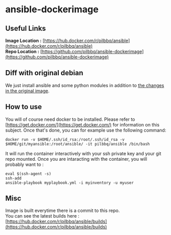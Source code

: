 # ansible-dockerimage

## Useful Links
**Image Location :** [https://hub.docker.com/r/pilbbq/ansible](https://hub.docker.com/r/pilbbq/ansible)<br/>
**Repo Location :** [https://github.com/pilbbq/ansible-dockerimage](https://github.com/pilbbq/ansible-dockerimage)<br/>

## Diff with original debian
We just install ansible and some python modules in addition to [the changes in the original image](https://github.com/pilbbq/debian-custom-dockerimage).

## How to use
You will of course need docker to be installed. Please refer to [https://get.docker.com/](https://get.docker.com/) for information on this subject.
Once that's done, you can for example use the following command:

    docker run -v $HOME/.ssh/id_rsa:/root/.ssh/id_rsa -v $HOME/git/myansible:/root/ansible/ -it pilbbq/ansible /bin/bash
It will run the container interactively with your ssh private key and your git repo mounted.
Once you are intaracting with the container, you will probably want to :

    eval $(ssh-agent -s)
    ssh-add
    ansible-playbook myplaybook.yml -i myinventory -u myuser

## Misc
Image is built everytime there is a commit to this repo.<br/>
You can see the latest builds here : [https://hub.docker.com/r/pilbbq/ansible/builds](https://hub.docker.com/r/pilbbq/ansible/builds)
